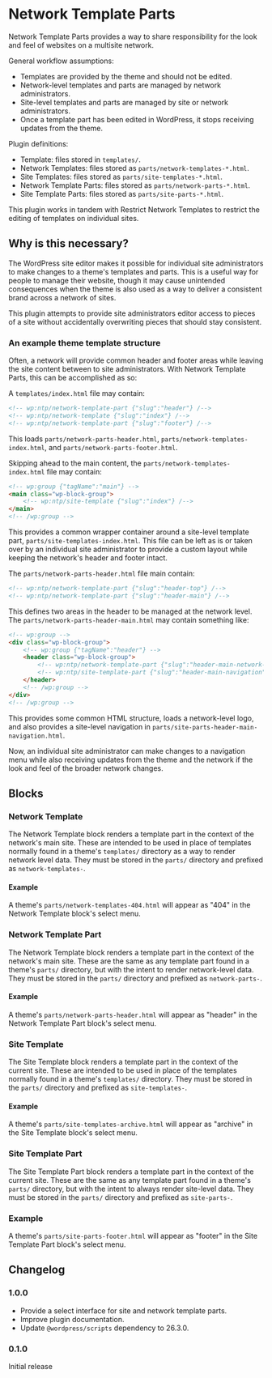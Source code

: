 # Network Template Parts

Network Template Parts provides a way to share responsibility for the look and feel of websites on a multisite network.

General workflow assumptions:

* Templates are provided by the theme and should not be edited.
* Network-level templates and parts are managed by network administrators.
* Site-level templates and parts are managed by site or network administrators.
* Once a template part has been edited in WordPress, it stops receiving updates from the theme.

Plugin definitions:

* Template: files stored in `templates/`.
* Network Templates: files stored as `parts/network-templates-*.html`.
* Site Templates: files stored as `parts/site-templates-*.html`.
* Network Template Parts: files stored as `parts/network-parts-*.html`.
* Site Template Parts: files stored as `parts/site-parts-*.html`.

This plugin works in tandem with Restrict Network Templates to restrict the editing of templates on individual sites.

## Why is this necessary?

The WordPress site editor makes it possible for individual site administrators to make changes to a theme's templates and parts. This is a useful way for people to manage their website, though it may cause unintended consequences when the theme is also used as a way to deliver a consistent brand across a network of sites.

This plugin attempts to provide site administrators editor access to pieces of a site without accidentally overwriting pieces that should stay consistent.

### An example theme template structure

Often, a network will provide common header and footer areas while leaving the site content between to site administrators. With Network Template Parts, this can be accomplished as so:

A `templates/index.html` file may contain:

```html
<!-- wp:ntp/network-template-part {"slug":"header"} /-->
<!-- wp:ntp/network-template {"slug":"index"} /-->
<!-- wp:ntp/network-template-part {"slug":"footer"} /-->
```

This loads `parts/network-parts-header.html`, `parts/network-templates-index.html`, and `parts/network-parts-footer.html`.

Skipping ahead to the main content, the `parts/network-templates-index.html` file may contain:

```html
<!-- wp:group {"tagName":"main"} -->
<main class="wp-block-group">
	<!-- wp:ntp/site-template {"slug":"index"} /-->
</main>
<!-- /wp:group -->
```

This provides a common wrapper container around a site-level template part, `parts/site-templates-index.html`. This file can be left as is or taken over by an individual site administrator to provide a custom layout while keeping the network's header and footer intact.

The `parts/network-parts-header.html` file main contain:

```html
<!-- wp:ntp/network-template-part {"slug":"header-top"} /-->
<!-- wp:ntp/network-template-part {"slug":"header-main"} /-->
```

This defines two areas in the header to be managed at the network level. The `parts/network-parts-header-main.html` may contain something like:

```html
<!-- wp:group -->
<div class="wp-block-group">
	<!-- wp:group {"tagName":"header"} -->
	<header class="wp-block-group">
		<!-- wp:ntp/network-template-part {"slug":"header-main-network-logo"} /-->
		<!-- wp:ntp/site-template-part {"slug":"header-main-navigation"} /-->
	</header>
	<!-- /wp:group -->
</div>
<!-- /wp:group -->
```

This provides some common HTML structure, loads a network-level logo, and also provides a site-level navigation in `parts/site-parts-header-main-navigation.html`.

Now, an individual site administrator can make changes to a navigation menu while also receiving updates from the theme and the network if the look and feel of the broader network changes.

## Blocks

### Network Template

The Network Template block renders a template part in the context of the network's main site. These are intended to be used in place of templates normally found in a theme's `templates/` directory as a way to render network level data. They must be stored in the `parts/` directory and prefixed as `network-templates-`.

#### Example

A theme's `parts/network-templates-404.html` will appear as "404" in the Network Template block's select menu.

### Network Template Part

The Network Template block renders a template part in the context of the network's main site. These are the same as any template part found in a theme's `parts/` directory, but with the intent to render network-level data. They must be stored in the `parts/` directory and prefixed as `network-parts-`.

#### Example

A theme's `parts/network-parts-header.html` will appear as "header" in the Network Template Part block's select menu.

### Site Template

The Site Template block renders a template part in the context of the current site. These are intended to be used in place of the templates normally found in a theme's `templates/` directory. They must be stored in the `parts/` directory and prefixed as `site-templates-`.

#### Example

A theme's `parts/site-templates-archive.html` will appear as "archive" in the Site Template block's select menu.

### Site Template Part

The Site Template Part block renders a template part in the context of the current site. These are the same as any template part found in a theme's `parts/` directory, but with the intent to always render site-level data. They must be stored in the `parts/` directory and prefixed as `site-parts-`.

### Example

A theme's `parts/site-parts-footer.html` will appear as "footer" in the Site Template Part block's select menu.

## Changelog

### 1.0.0

* Provide a select interface for site and network template parts.
* Improve plugin documentation.
* Update `@wordpress/scripts` dependency to 26.3.0.

### 0.1.0

Initial release
